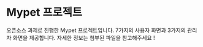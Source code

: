 # Mypet 프로젝트
오픈소스 과제로 진행한 Mypet 프로젝트입니다. 
7가지의 사용자 화면과 3가지의 관리자 화면을 제공합니다. 자세한 정보는 첨부된 파일을 참고해주세요 !

